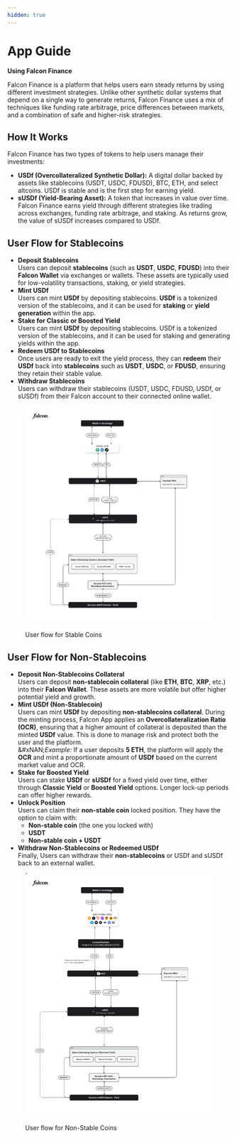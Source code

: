 ```yaml
---
hidden: true
---
```


# App Guide

**Using Falcon Finance**

Falcon Finance is a platform that helps users earn steady returns by using different investment strategies. Unlike other synthetic dollar systems that depend on a single way to generate returns, Falcon Finance uses a mix of techniques like funding rate arbitrage, price differences between markets, and a combination of safe and higher-risk strategies.

## **How It Works**

Falcon Finance has two types of tokens to help users manage their investments:

* **USDf (Overcollateralized Synthetic Dollar):** A digital dollar backed by assets like stablecoins (USDT, USDC, FDUSD), BTC, ETH, and select altcoins. USDf is stable and is the first step for earning yield.
* **sUSDf (Yield-Bearing Asset):** A token that increases in value over time. Falcon Finance earns yield through different strategies like trading across exchanges, funding rate arbitrage, and staking. As returns grow, the value of sUSDf increases compared to USDf.

## **User Flow for Stablecoins**

* **Deposit Stablecoins**\
  Users can deposit **stablecoins** (such as **USDT**, **USDC**, **FDUSD**) into their **Falcon Wallet** via exchanges or wallets. These assets are typically used for low-volatility transactions, staking, or yield strategies.
* **Mint USDf**\
  Users can mint **USDf** by depositing stablecoins. **USDf** is a tokenized version of the stablecoins, and it can be used for **staking** or **yield generation** within the app.
* **Stake for Classic or Boosted Yield**\
  Users can mint **USDf** by depositing stablecoins. USDf is a tokenized version of the stablecoins, and it can be used for staking and generating yields within the app.
* **Redeem USDf to Stablecoins**\
  Once users are ready to exit the yield process, they can **redeem** their **USDf** back into **stablecoins** such as **USDT**, **USDC**, or **FDUSD**, ensuring they retain their stable value.
* **Withdraw Stablecoins**\
  Users can withdraw their stablecoins (USDT, USDC, FDUSD, USDf, or sUSDf) from their Falcon account to their connected online wallet.

<figure><img src="../.gitbook/assets/image (77).png" alt=""><figcaption><p>User flow for Stable Coins</p></figcaption></figure>

## **User Flow for Non-Stablecoins**

* **Deposit Non-Stablecoins Collateral**\
  Users can deposit **non-stablecoin collateral** (like **ETH**, **BTC**, **XRP**, etc.) into their **Falcon Wallet**. These assets are more volatile but offer higher potential yield and growth.
* **Mint USDf (Non-Stablecoin)**\
  Users can mint **USDf** by depositing **non-stablecoins collateral**. During the minting process, Falcon App applies an **Overcollateralization Ratio (OCR)**, ensuring that a higher amount of collateral is deposited than the minted **USDf** value. This is done to manage risk and protect both the user and the platform.\
  &#xNAN;_&#x45;xample:_ If a user deposits **5 ETH**, the platform will apply the **OCR** and mint a proportionate amount of **USDf** based on the current market value and OCR.
* **Stake for Boosted Yield**\
  Users can stake **USDf** or **sUSDf** for a fixed yield over time, either through **Classic Yield** or **Boosted Yield** options. Longer lock-up periods can offer higher rewards.
* **Unlock Position**\
  Users can claim their **non-stable coin** locked position. They have the option to claim with:
  * **Non-stable coin** (the one you locked with)
  * **USDT**
  * **Non-stable coin + USDT**
* **Withdraw Non-Stablecoins or Redeemed USDf**\
  Finally, Users can withdraw their **non-stablecoins** or USDf and sUSDf back to an external wallet.

<figure><img src="../.gitbook/assets/image (76).png" alt=""><figcaption><p>User flow for Non-Stable Coins</p></figcaption></figure>

